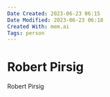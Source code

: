 ```yaml
---
Date Created: 2023-06-23 06:15
Date Modified: 2023-06-23 06:18
Created With: mem.ai
Tags: person
---
```


# Robert Pirsig

Robert Pirsig
